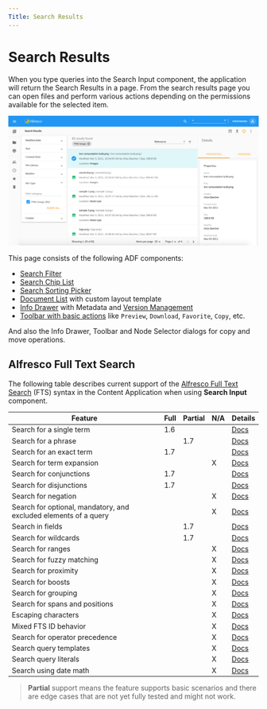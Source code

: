 ```yaml
---
Title: Search Results
---
```


# Search Results

When you type queries into the Search Input component, the application will return the Search Results in a page. From the search results page you can open files and perform various actions depending on the permissions available for the selected item.

![Search Results](../images/aca-search-results.png)

This page consists of the following ADF components:

- [Search Filter](https://www.alfresco.com/abn/adf/docs/content-services/search-filter.component/)
- [Search Chip List](https://www.alfresco.com/abn/adf/docs/content-services/search-chip-list.component/)
- [Search Sorting Picker](https://www.alfresco.com/abn/adf/docs/content-services/search-sorting-picker.component/)
- [Document List](https://www.alfresco.com/abn/adf/docs/content-services/document-list.component/) with custom layout template
- [Info Drawer](/features/info-drawer) with Metadata and [Version Management](#version-manager)
- [Toolbar with basic actions](/features/document-list-layout#actions-and-the-actions-toolbar) like `Preview`, `Download`, `Favorite`, `Copy`, etc.

And also the Info Drawer, Toolbar and Node Selector dialogs for copy and move operations.

## Alfresco Full Text Search

The following table describes current support of the
[Alfresco Full Text Search](http://docs.alfresco.com/6.1/concepts/rm-searchsyntax-intro.html) (FTS) syntax
in the Content Application when using **Search Input** component.

| Feature                                                          | Full | Partial | N/A | Details                                                                            |
| ---------------------------------------------------------------- | ---- | ------- | --- | ---------------------------------------------------------------------------------- |
| Search for a single term                                         | 1.6  |         |     | [Docs](https://docs.alfresco.com/6.0/concepts/rm-searchsyntax-single.html)         |
| Search for a phrase                                              |      | 1.7     |     | [Docs](https://docs.alfresco.com/6.0/concepts/rm-searchsyntax-phrase.html)         |
| Search for an exact term                                         | 1.7  |         |     | [Docs](https://docs.alfresco.com/6.0/concepts/rm-searchsyntax-exact.html)          |
| Search for term expansion                                        |      |         | X   | [Docs](https://docs.alfresco.com/6.0/concepts/rm-searchsyntax-term.html)           |
| Search for conjunctions                                          | 1.7  |         |     | [Docs](https://docs.alfresco.com/6.0/concepts/rm-searchsyntax-conjunct.html)       |
| Search for disjunctions                                          | 1.7  |         |     | [Docs](https://docs.alfresco.com/6.0/concepts/rm-searchsyntax-disjunct.html)       |
| Search for negation                                              |      |         | X   | [Docs](https://docs.alfresco.com/6.0/concepts/rm-searchsyntax-negate.html)         |
| Search for optional, mandatory, and excluded elements of a query |      |         | X   | [Docs](https://docs.alfresco.com/6.0/concepts/rm-searchsyntax-optional.html)       |
| Search in fields                                                 |      | 1.7     |     | [Docs](https://docs.alfresco.com/6.0/concepts/rm-searchsyntax-fields.html)         |
| Search for wildcards                                             |      | 1.7     |     | [Docs](https://docs.alfresco.com/6.0/concepts/rm-searchsyntax-wildcards.html)      |
| Search for ranges                                                |      |         | X   | [Docs](https://docs.alfresco.com/6.0/concepts/rm-searchsyntax-ranges.html)         |
| Search for fuzzy matching                                        |      |         | X   | [Docs](https://docs.alfresco.com/6.0/concepts/rm-searchsyntax-fuzzy.html)          |
| Search for proximity                                             |      |         | X   | [Docs](https://docs.alfresco.com/6.0/concepts/rm-searchsyntax-proximity.html)      |
| Search for boosts                                                |      |         | X   | [Docs](https://docs.alfresco.com/6.0/concepts/rm-searchsyntax-boosts.html)         |
| Search for grouping                                              |      |         | X   | [Docs](https://docs.alfresco.com/6.0/concepts/rm-searchsyntax-grouping.html)       |
| Search for spans and positions                                   |      |         | X   | [Docs](https://docs.alfresco.com/6.0/concepts/rm-searchsyntax-spans.html)          |
| Escaping characters                                              |      |         | X   | [Docs](https://docs.alfresco.com/6.0/concepts/rm-searchsyntax-escaping.html)       |
| Mixed FTS ID behavior                                            |      |         | X   | [Docs](https://docs.alfresco.com/6.0/concepts/rm-searchsyntax-ftsid.html)          |
| Search for operator precedence                                   |      |         | X   | [Docs](https://docs.alfresco.com/6.0/concepts/rm-searchsyntax-precedence.html)     |
| Search query templates                                           |      |         | X   | [Docs](https://docs.alfresco.com/6.0/concepts/rm-searchsyntax-querytemplates.html) |
| Search query literals                                            |      |         | X   | [Docs](https://docs.alfresco.com/6.0/concepts/rm-searchsyntax-literals.html)       |
| Search using date math                                           |      |         | X   | [Docs](https://docs.alfresco.com/6.0/concepts/rm-searchsyntax-datemaths.html)      |

> **Partial** support means the feature supports basic scenarios
> and there are edge cases that are not yet fully tested and might not work.
